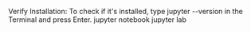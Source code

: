 Verify Installation: To check if it's installed, type jupyter --version in the Terminal and press Enter. 
jupyter notebook
jupyter lab
